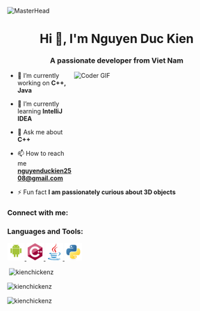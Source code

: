 ![MasterHead](https://colinvermander.files.wordpress.com/2018/11/alm-devops-banner-2.png)
<h1 align="center">Hi 👋, I'm Nguyen Duc Kien</h1>
<h3 align="center">A passionate developer from Viet Nam</h3>
<img align = "right" alt="Coder GIF" height=250 width=350 src="https://thumbs.gfycat.com/EvilNextDevilfish-small.gif" />

- 🔭 I’m currently working on **C++, Java**

- 🌱 I’m currently learning **IntelliJ IDEA**

- 💬 Ask me about **C++**

- 📫 How to reach me **nguyenduckien2508@gmail.com**

- ⚡ Fun fact **I am passionately curious about 3D objects**

<h3 align="left">Connect with me:</h3>
<p align="left">
</p>

<h3 align="left">Languages and Tools:</h3>
<p align="left"> <a href="https://developer.android.com" target="_blank" rel="noreferrer"> <img src="https://raw.githubusercontent.com/devicons/devicon/master/icons/android/android-original-wordmark.svg" alt="android" width="40" height="40"/> </a> <a href="https://www.w3schools.com/cpp/" target="_blank" rel="noreferrer"> <img src="https://raw.githubusercontent.com/devicons/devicon/master/icons/cplusplus/cplusplus-original.svg" alt="cplusplus" width="40" height="40"/> </a> <a href="https://www.java.com" target="_blank" rel="noreferrer"> <img src="https://raw.githubusercontent.com/devicons/devicon/master/icons/java/java-original.svg" alt="java" width="40" height="40"/> </a> <a href="https://www.python.org" target="_blank" rel="noreferrer"> <img src="https://raw.githubusercontent.com/devicons/devicon/master/icons/python/python-original.svg" alt="python" width="40" height="40"/> </a> </p>


<p>&nbsp;<img align="center" src="https://github-readme-stats.vercel.app/api?username=kienchickenz&show_icons=true&locale=en" alt="kienchickenz" /></p>

<p><img align="center" src="https://github-readme-streak-stats.herokuapp.com/?user=kienchickenz&" alt="kienchickenz" /></p>

<p><img align="center" src="https://github-readme-stats.vercel.app/api/top-langs?username=kienchickenz&show_icons=true&locale=en&layout=compact" alt="kienchickenz" /></p>
